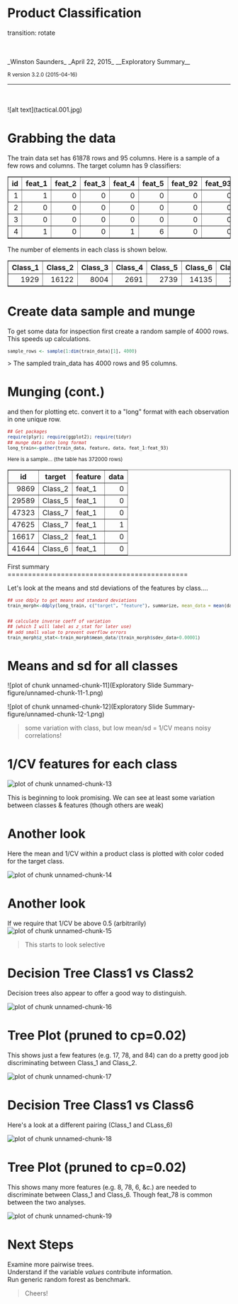 Product Classification
========================================================
transition: rotate
  
  
<br>  
<br>  
_Winston Saunders_   
_April 22, 2015_  
__Exploratory Summary__
 

 
<small>R version 3.2.0 (2015-04-16)</small>

***
<br>  
<br>  
![alt text](tactical.001.jpg)


Grabbing the data
========================================================


The train data set has 61878 rows and 95 columns. Here is a sample of a few rows and columns. The target column has 9 classifiers:  
<small>
<!-- html table generated in R 3.2.0 by xtable 1.7-4 package -->
<!-- Thu Apr 23 07:57:54 2015 -->
<table border=1>
<tr> <th> id </th> <th> feat_1 </th> <th> feat_2 </th> <th> feat_3 </th> <th> feat_4 </th> <th> feat_5 </th> <th> feat_92 </th> <th> feat_93 </th> <th> target </th>  </tr>
  <tr> <td align="right">   1 </td> <td align="right">   1 </td> <td align="right">   0 </td> <td align="right">   0 </td> <td align="right">   0 </td> <td align="right">   0 </td> <td align="right">   0 </td> <td align="right">   0 </td> <td> Class_1 </td> </tr>
  <tr> <td align="right">   2 </td> <td align="right">   0 </td> <td align="right">   0 </td> <td align="right">   0 </td> <td align="right">   0 </td> <td align="right">   0 </td> <td align="right">   0 </td> <td align="right">   0 </td> <td> Class_1 </td> </tr>
  <tr> <td align="right">   3 </td> <td align="right">   0 </td> <td align="right">   0 </td> <td align="right">   0 </td> <td align="right">   0 </td> <td align="right">   0 </td> <td align="right">   0 </td> <td align="right">   0 </td> <td> Class_1 </td> </tr>
  <tr> <td align="right">   4 </td> <td align="right">   1 </td> <td align="right">   0 </td> <td align="right">   0 </td> <td align="right">   1 </td> <td align="right">   6 </td> <td align="right">   0 </td> <td align="right">   0 </td> <td> Class_1 </td> </tr>
   </table>
</small>  
The number of elements in each class is shown below.
<small>   
<!-- html table generated in R 3.2.0 by xtable 1.7-4 package -->
<!-- Thu Apr 23 07:57:54 2015 -->
<table border=1>
<tr> <th> Class_1 </th> <th> Class_2 </th> <th> Class_3 </th> <th> Class_4 </th> <th> Class_5 </th> <th> Class_6 </th> <th> Class_7 </th> <th> Class_8 </th> <th> Class_9 </th>  </tr>
  <tr> <td align="right"> 1929 </td> <td align="right"> 16122 </td> <td align="right"> 8004 </td> <td align="right"> 2691 </td> <td align="right"> 2739 </td> <td align="right"> 14135 </td> <td align="right"> 2839 </td> <td align="right"> 8464 </td> <td align="right"> 4955 </td> </tr>
   </table>
</small> 



Create data sample and munge
========================================================
To get some data for inspection first create a random sample of 4000 rows. This speeds up calculations. 



<small>

```r
sample_rows <- sample(1:dim(train_data)[1], 4000)
```
</small>
> The sampled train_data has 4000 rows and 95 columns. 






Munging (cont.)
=========================================
and then for plotting etc. convert it to a "long" format with each observation in one unique row.
<small>

```r
## Get packages
require(plyr); require(ggplot2); require(tidyr)
## munge data into long format 
long_train<-gather(train_data, feature, data, feat_1:feat_93)
```
Here is a sample...   (the table has 372000 rows)
<!-- html table generated in R 3.2.0 by xtable 1.7-4 package -->
<!-- Thu Apr 23 07:57:55 2015 -->
<table border=1>
<tr> <th> id </th> <th> target </th> <th> feature </th> <th> data </th>  </tr>
  <tr> <td align="right"> 9869 </td> <td> Class_2 </td> <td> feat_1 </td> <td align="right">   0 </td> </tr>
  <tr> <td align="right"> 29589 </td> <td> Class_5 </td> <td> feat_1 </td> <td align="right">   0 </td> </tr>
  <tr> <td align="right"> 47323 </td> <td> Class_7 </td> <td> feat_1 </td> <td align="right">   0 </td> </tr>
  <tr> <td align="right"> 47625 </td> <td> Class_7 </td> <td> feat_1 </td> <td align="right">   1 </td> </tr>
  <tr> <td align="right"> 16617 </td> <td> Class_2 </td> <td> feat_1 </td> <td align="right">   0 </td> </tr>
  <tr> <td align="right"> 41644 </td> <td> Class_6 </td> <td> feat_1 </td> <td align="right">   0 </td> </tr>
   </table>
</small>  
First summary
============================================

Let's look at the means and std deviations of the features by class....

<small>

```r
## use ddply to get means and standard deviations
train_morph<-ddply(long_train, c("target", "feature"), summarize, mean_data = mean(data), sdev_data = sqrt(var(data)))


## calculate inverse coeff of variation 
## (which I will label as z_stat for later use)
## add small value to prevent overflow errors
train_morph$z_stat<-train_morph$mean_data/(train_morph$sdev_data+0.00001)
```
</small>

Means and sd for all classes
=========================================

![plot of chunk unnamed-chunk-11](Exploratory Slide Summary-figure/unnamed-chunk-11-1.png) 


![plot of chunk unnamed-chunk-12](Exploratory Slide Summary-figure/unnamed-chunk-12-1.png) 

>some variation with class, but low mean/sd = 1/CV means noisy correlations!

1/CV features for each class
===================================

<img src="Exploratory Slide Summary-figure/unnamed-chunk-13-1.png" title="plot of chunk unnamed-chunk-13" alt="plot of chunk unnamed-chunk-13" style="display: block; margin: auto;" />

This is beginning to look promising. We can see at least some variation between classes & features (though others are weak)



Another look
==================================

Here the mean and 1/CV within a product class is plotted with color coded for the target class. 

<img src="Exploratory Slide Summary-figure/unnamed-chunk-14-1.png" title="plot of chunk unnamed-chunk-14" alt="plot of chunk unnamed-chunk-14" style="display: block; margin: auto;" />


Another look
==================================

If we require that 1/CV be above 0.5 (arbitrarily)
<img src="Exploratory Slide Summary-figure/unnamed-chunk-15-1.png" title="plot of chunk unnamed-chunk-15" alt="plot of chunk unnamed-chunk-15" style="display: block; margin: auto;" />

>This starts to look selective  


Decision Tree Class1 vs Class2 
===================================

Decision trees also appear to offer a good way to distinguish.

<img src="Exploratory Slide Summary-figure/unnamed-chunk-16-1.png" title="plot of chunk unnamed-chunk-16" alt="plot of chunk unnamed-chunk-16" style="display: block; margin: auto;" />

Tree Plot (pruned to cp=0.02)
===================================

This shows just a few features (e.g. 17, 78, and 84) can do a pretty good job discriminating between Class\_1 and Class\_2. 


<img src="Exploratory Slide Summary-figure/unnamed-chunk-17-1.png" title="plot of chunk unnamed-chunk-17" alt="plot of chunk unnamed-chunk-17" style="display: block; margin: auto;" />


Decision Tree Class1 vs Class6 
===================================

Here's a look at a different pairing (Class\_1 and CLass\_6)

<img src="Exploratory Slide Summary-figure/unnamed-chunk-18-1.png" title="plot of chunk unnamed-chunk-18" alt="plot of chunk unnamed-chunk-18" style="display: block; margin: auto;" />

Tree Plot (pruned to cp=0.02)
===================================

This shows many more features (e.g. 8, 78, 6, &c.) are needed to discriminate between Class\_1 and Class\_6. Though feat\_78 is common between the two analyses.


<img src="Exploratory Slide Summary-figure/unnamed-chunk-19-1.png" title="plot of chunk unnamed-chunk-19" alt="plot of chunk unnamed-chunk-19" style="display: block; margin: auto;" />

Next Steps
=========================================

Examine more pairwise trees.  
Understand if the variable _values_ contribute information.   
Run generic random forest as benchmark.  

>Cheers!



